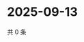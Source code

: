 # 2025-09-13

共 0 条

<!-- BEGIN ZHIHUVIDEO -->
<!-- 最后更新时间 Sat Sep 13 2025 08:46:46 GMT+0800 (China Standard Time) -->

<!-- END ZHIHUVIDEO -->
